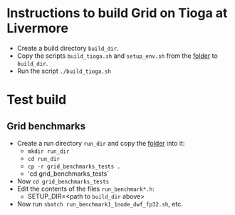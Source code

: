 # Instructions to build Grid on Tioga at Livermore
- Create a build directory `build_dir`.
- Copy the scripts `build_tioga.sh` and `setup_env.sh` from the [folder](https://github.com/vmos1/su4_dm_grid_lsd/blob/develop/grid_build/grid_tioga) to `build_dir`.
- Run the script `./build_tioga.sh`


# Test build
## Grid benchmarks
- Create a run directory `run_dir` and copy the [folder](https://github.com/vmos1/su4_dm_grid_lsd/tree/develop/grid_build/grid_tioga/grid_benchmarks_tests) into it: 
  - `mkdir run_dir`
  - `cd run_dir`
  -  `cp -r grid_benchmarks_tests .`
  -  'cd grid_benchmarks_tests`
- Now `cd grid_benchmarks_tests` 
- Edit the contents of the files `run_benchmark*.h`:
  - SETUP_DIR=<path to `build_dir` above>
- Now run `sbatch run_benchmark1_1node_dwf_fp32.sh`, etc.
